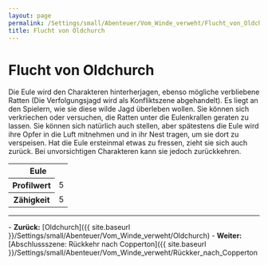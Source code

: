 ```yaml
---
layout: page
permalink: /Settings/small/Abenteuer/Vom_Winde_verweht/Flucht_von_Oldchurch
title: Flucht von Oldchurch
---
```


# Flucht von Oldchurch

Die Eule wird den Charakteren hinterherjagen, ebenso mögliche verbliebene Ratten (Die Verfolgungsjagd wird als Konfliktszene abgehandelt). Es liegt an den Spielern, wie sie diese wilde Jagd überleben wollen. Sie können sich verkriechen oder versuchen, die Ratten unter die Eulenkrallen geraten zu lassen. Sie können sich natürlich auch stellen, aber spätestens die Eule wird ihre Opfer in die Luft mitnehmen und in ihr Nest tragen, um sie dort zu verspeisen. Hat die Eule ersteinmal etwas zu fressen, zieht sie sich auch zurück. Bei unvorsichtigen Charakteren kann sie jedoch zurückkehren.

<table>
<tbody>
<tr><th colspan="2"><strong>Eule</strong></th></tr>
<tr><th>Profilwert</th><td>5</td></tr>
<tr><th>Zähigkeit</th><td>5</td></tr>
</tbody>
</table>

<hr/>
- <strong>Zurück:</strong> [Oldchurch]({{ site.baseurl }}/Settings/small/Abenteuer/Vom_Winde_verweht/Oldchurch)
- <strong>Weiter:</strong> [Abschlussszene: Rückkehr nach Copperton]({{ site.baseurl }}/Settings/small/Abenteuer/Vom_Winde_verweht/Rückker_nach_Copperton
